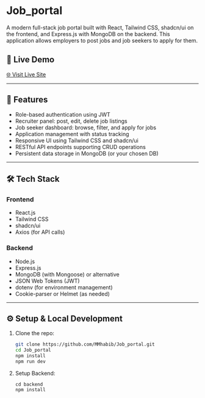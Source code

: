 # Job_portal

A modern full-stack job portal built with React, Tailwind CSS, shadcn/ui on the frontend, and Express.js with MongoDB on the backend. This application allows employers to post jobs and job seekers to apply for them.

## 🔗 Live Demo

[🌐 Visit Live Site](https://job-portal-six-zeta-99.vercel.app/) <!-- Replace with actual URL -->

---

## 🚀 Features

- Role-based authentication using JWT
- Recruiter panel: post, edit, delete job listings
- Job seeker dashboard: browse, filter, and apply for jobs
- Application management with status tracking
- Responsive UI using Tailwind CSS and shadcn/ui
- RESTful API endpoints supporting CRUD operations
- Persistent data storage in MongoDB (or your chosen DB)

---

## 🛠️ Tech Stack

### Frontend
- React.js
- Tailwind CSS
- shadcn/ui
- Axios (for API calls)

### Backend
- Node.js
- Express.js
- MongoDB (with Mongoose) or alternative
- JSON Web Tokens (JWT)
- dotenv (for environment management)
- Cookie-parser or Helmet (as needed)

---

## ⚙️ Setup & Local Development

1. Clone the repo:
   ```bash
   git clone https://github.com/MMhabib/Job_portal.git
   cd Job_portal
   npm install
   npm run dev

 2. Setup Backend:

    ```bash:
    cd backend
    npm install

